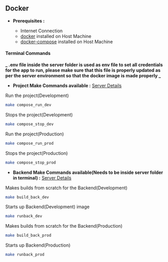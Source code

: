 ## Docker

- **Prerequisites :**

  - Internet Connection
  - [docker](https://www.docker.com/) installed on Host Machine
  - [docker-compose](https://docs.docker.com/compose/) installed on Host Machine

#### Terminal Commands

**_ .env file inside the server folder is used as env file to set all credentials for the app to run, please make sure that this file is properly updated as per the server environment so that the docker image is made properly _**

- **Project Make Commands available :**
  [Server Details](https://github.com/rd67/weather/tree/master/readme/Server.md)

Run the project(Development)

```sh
make compose_run_dev
```

Stops the project(Development)

```sh
make compose_stop_dev
```

Run the project(Production)

```sh
make compose_run_prod
```

Stops the project(Production)

```sh
make compose_stop_prod
```

- **Backend Make Commands available(Needs to be inside server folder in terminal) :**
  [Server Details](https://github.com/rd67/weather/tree/master/readme/Server.md)

Makes builds from scratch for the Backend(Development)

```sh
make build_back_dev
```

Starts up Backend(Development) image

```sh
make runback_dev
```

Makes builds from scratch for the Backend(Production)

```sh
make build_back_prod
```

Starts up Backend(Production)

```sh
make runback_prod
```
